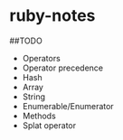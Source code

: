# ruby-notes

##TODO

- Operators
- Operator precedence
- Hash
- Array
- String
- Enumerable/Enumerator
- Methods
 - Splat operator
